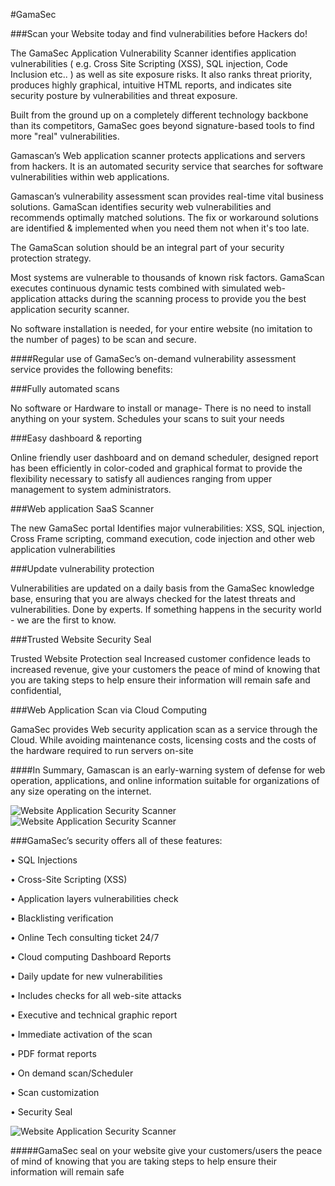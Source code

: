 #GamaSec

###Scan your Website today and find vulnerabilities before Hackers do!

The GamaSec Application Vulnerability Scanner identifies application vulnerabilities ( e.g. Cross Site Scripting (XSS), SQL injection, Code Inclusion etc.. ) as well as site exposure risks. It also ranks threat priority, produces highly graphical, intuitive HTML reports, and indicates site security posture by vulnerabilities and threat exposure.

Built from the ground up on a completely different technology backbone than its competitors, GamaSec goes beyond signature-based tools to find more "real" vulnerabilities.

Gamascan’s Web application scanner protects applications and servers from hackers. It is an automated security service that searches for software vulnerabilities within web applications.

Gamascan’s vulnerability assessment scan provides real-time vital business solutions. GamaScan identifies security web vulnerabilities and recommends optimally matched solutions. The fix or workaround solutions are identified & implemented when you need them not when it's too late.

The GamaScan solution should be an integral part of your security protection strategy.

Most systems are vulnerable to thousands of known risk factors. GamaScan executes continuous dynamic tests combined with simulated web-application attacks during the scanning process to provide you the best application security scanner.

No software installation is needed, for your entire website (no imitation to the number of pages) to be scan and secure.


####Regular use of GamaSec’s on-demand vulnerability assessment service provides the following benefits:

###Fully automated scans 

No software or Hardware to install or manage- There is no need to install anything on your system. Schedules your scans to suit your needs

###Easy dashboard & reporting

Online friendly user dashboard and on demand scheduler, designed report has been efficiently in color-coded and graphical format to provide the flexibility necessary to satisfy all audiences ranging from upper management to system administrators.

###Web application SaaS Scanner 

The new GamaSec portal Identifies major vulnerabilities: XSS, SQL injection, Cross Frame scripting, command execution, code injection and other web application vulnerabilities

###Update vulnerability protection 

Vulnerabilities are updated on a daily basis from the GamaSec knowledge base, ensuring that you are always checked for the latest threats and vulnerabilities. Done  by experts. If something happens in the security world - we are the first to know. 

###Trusted Website Security Seal 

Trusted Website Protection seal Increased customer confidence leads to increased revenue, give your customers the peace of mind of knowing that you are taking steps to help ensure their information will remain safe and confidential, 

###Web Application Scan via Cloud Computing 

GamaSec provides Web security application scan as a service through the Cloud. While avoiding maintenance costs, licensing costs and the costs of the hardware required to run servers on-site

####In Summary, Gamascan is an early-warning system of defense for web operation, applications, and online information suitable for organizations of any size operating on the internet.


![Website Application Security Scanner](https://raw.github.com/GamaSec/GamaScan/master/public/images/example1.png "Website Application Security Scanner")
![Website Application Security Scanner](https://raw.github.com/GamaSec/GamaScan/master/public/images/example2.png "Website Application Security Scanner")


###GamaSec’s security offers all of these features:

•        SQL Injections

•        Cross-Site Scripting (XSS)

•        Application layers vulnerabilities check

•	Blacklisting verification

•	Online Tech consulting ticket 24/7

•	Cloud computing Dashboard Reports

•	Daily update for new vulnerabilities

•	Includes checks for all web-site attacks

•	Executive and technical graphic report

•	Immediate activation of the scan

•	PDF format reports

•	On demand scan/Scheduler

•	Scan customization

•	Security Seal

![Website Application Security Scanner](https://raw.github.com/GamaSec/GamaScan/master/public/images/Seal.png "Website Application Security Scanner")

#####GamaSec seal on your website give your customers/users the peace of mind of knowing that you are taking steps to help ensure their information will remain safe
